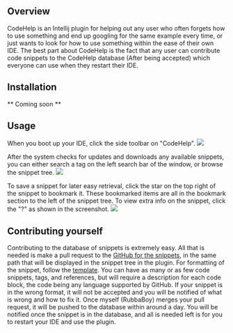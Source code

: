 ## Overview
CodeHelp is an Intellij plugin for helping out any user who often forgets how to use something and end up googling for the same example every time,  or just wants to look for how to use something within the ease of their own IDE. The best part about CodeHelp is the fact that any user can contribute code snippets to the CodeHelp database (After being accepted) which everyone can use when they restart their IDE.

## Installation
** Coming soon **

## Usage
When you boot up your IDE, click the side toolbar on "CodeHelp".
![](https://rubbaboy.me/codehelp/docs/1.png)

After the system checks for updates and downloads any available snippets, you can either search a tag on the left search bar of the window, or browse the snippet tree.
![](https://rubbaboy.me/codehelp/docs/2.png)

To save a snippet for later easy retrieval, click the star on the top right of the snippet to bookmark it. These bookmarked items are all in the bookmark section to the left of the snippet tree. To view extra info on the snippet, click the "?" as shown in the screenshot.
![](https://rubbaboy.me/codehelp/docs/3.png)

## Contributing yourself
Contributing to the database of snippets is extremely easy. All that is needed is make a pull request to the [GitHub for the snippets](https://github.com/RubbaBoy/CodeHelpSnippets/), in the same path that will be displayed in the snippet tree in the plugin. For formatting of the snippet, follow the [template](https://rubbaboy.me/code/o5998o6?lang=markdown). You can have as many or as few code snippets, tags, and references, but will require a description for each code block, the code being any language supported by GitHub. If your snippet is in the wrong format, it will not be accepted and you will be notified of what is wrong and how to fix it. Once myself (RubbaBoy) merges your pull request, it will be pushed to the database within around a day. You will be notified once the snippet is in the database, and all is needed left is for you to restart your IDE and use the plugin.
